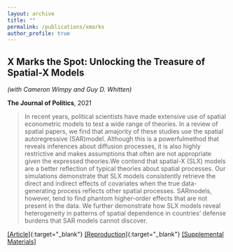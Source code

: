 ```yaml
---
layout: archive
title: ""
permalink: /publications/xmarks
author_profile: true
---
```


## X Marks the Spot: Unlocking the Treasure of Spatial-X Models

*(with Cameron Wimpy and Guy D. Whitten)*

**The Journal of Politics**, 2021

> In recent years, political scientists have made extensive use of spatial econometric models to test a wide range of theories.
In a review of spatial papers, we find that amajority of these studies use the spatial autoregressive (SAR)model. Although
this is a powerfulmethod that reveals inferences about diffusion processes, it is also highly restrictive and makes assumptions
that often are not appropriate given the expressed theories.We contend that spatial-X (SLX) models are a better reflection of
typical theories about spatial processes. Our simulations demonstrate that SLX models consistently retrieve the direct and
indirect effects of covariates when the true data-generating process reflects other spatial processes. SARmodels, however, tend
to find phantom higher-order effects that are not present in the data. We further demonstrate how SLX models reveal
heterogeneity in patterns of spatial dependence in countries’ defense burdens that SAR models cannot discover.

[[Article]](https://doi.org/10.1086/710089){:target="_blank"} [[Reproduction]](https://doi.org/10.7910/DVN/RFYOH6){:target="_blank"} [[Supplemental Materials]](..//files/WWW-SM.pdf)
